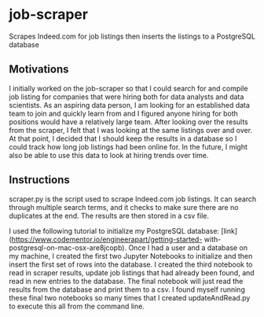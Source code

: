 # job-scraper
Scrapes Indeed.com for job listings then inserts the listings to a
PostgreSQL database

## Motivations
I initially worked on the job-scraper so that I could search for and
compile job listing for companies that were hiring both for data
analysts and data scientists. As an aspiring data person, I am looking
for an established data team to join and quickly learn from and I
figured anyone hiring for both positions would have a relatively large
team. After looking over the results from the scraper, I felt that I was
looking at the same listings over and over. At that point, I decided
that I should keep the results in a database so I could track how long
job listings had been online for. In the future, I might also be able to
use this data to look at hiring trends over time.

## Instructions
scraper.py is the script used to scrape Indeed.com job listings. It can
search through multiple search terms, and it checks to make sure there
are no duplicates at the end. The results are then stored in a csv file.

I used the following tutorial to initialize my PostgreSQL database:
[link](https://www.codementor.io/engineerapart/getting-started-
with-postgresql-on-mac-osx-are8jcopb). Once I had a user and a database
on my machine, I created the first two Jupyter Notebooks to initialize
and then insert the first set of rows into the database. I created the
third notebook to read in scraper results, update job listings that had
already been found, and read in new entries to the database. The final
notebook will just read the results from the database and print them to
a csv. I found myself running these final two notebooks so many times
that I created updateAndRead.py to execute this all from the command
line.
